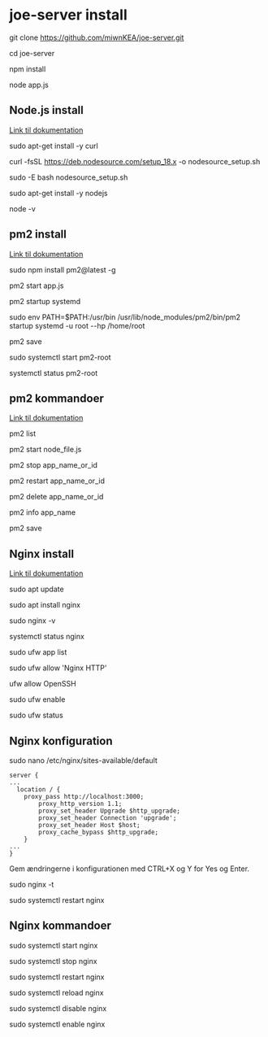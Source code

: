 # joe-server install

git clone https://github.com/miwnKEA/joe-server.git

cd joe-server

npm install

node app.js

## Node.js install

[Link til dokumentation](https://github.com/nodesource/distributions?tab=readme-ov-file#using-ubuntu-nodejs-18)

sudo apt-get install -y curl

curl -fsSL https://deb.nodesource.com/setup_18.x -o nodesource_setup.sh

sudo -E bash nodesource_setup.sh

sudo apt-get install -y nodejs

node -v

## pm2 install

[Link til dokumentation](https://pm2.keymetrics.io/docs/usage/quick-start/)

sudo npm install pm2@latest -g

pm2 start app.js

pm2 startup systemd

sudo env PATH=$PATH:/usr/bin /usr/lib/node_modules/pm2/bin/pm2 startup systemd -u root --hp /home/root

pm2 save

sudo systemctl start pm2-root

systemctl status pm2-root

## pm2 kommandoer

[Link til dokumentation](https://pm2.keymetrics.io/docs/usage/process-management/)

pm2 list

pm2 start node_file.js

pm2 stop app_name_or_id

pm2 restart app_name_or_id

pm2 delete app_name_or_id

pm2 info app_name

pm2 save

## Nginx install

[Link til dokumentation](https://nginx.org/en/docs/)

sudo apt update 

sudo apt install nginx

sudo nginx -v

systemctl status nginx

sudo ufw app list

sudo ufw allow 'Nginx HTTP'

ufw allow OpenSSH

sudo ufw enable

sudo ufw status

## Nginx konfiguration

sudo nano /etc/nginx/sites-available/default

```
server { 
... 
  location / { 
    proxy_pass http://localhost:3000; 
		proxy_http_version 1.1; 
		proxy_set_header Upgrade $http_upgrade; 
		proxy_set_header Connection 'upgrade'; 
		proxy_set_header Host $host; 
		proxy_cache_bypass $http_upgrade; 
	} 
... 
}
```

Gem ændringerne i konfigurationen med CTRL+X og Y for Yes og Enter.

sudo nginx -t

sudo systemctl restart nginx

## Nginx kommandoer

sudo systemctl start nginx

sudo systemctl stop nginx

sudo systemctl restart nginx

sudo systemctl reload nginx

sudo systemctl disable nginx

sudo systemctl enable nginx





